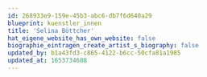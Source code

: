 ```yaml
---
id: 268933e9-159e-45b3-abc6-db7f6d640a29
blueprint: kuenstler_innen
title: 'Selina Böttcher'
hat_eigene_website_has_own_website: false
biographie_eintragen_create_artist_s_biography: false
updated_by: b1a43fd3-c865-4122-b6cc-50cfa81a1985
updated_at: 1653734688
---
```

